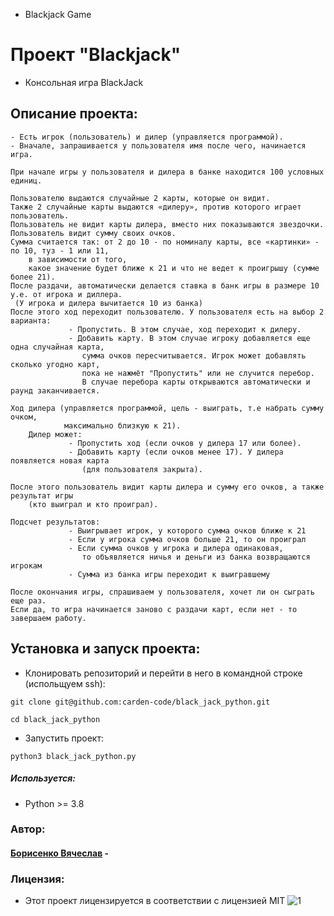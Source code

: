 - Blackjack Game
# Проект "Blackjack"

- Консольная игра BlackJack

## Описание проекта:

```
- Есть игрок (пользователь) и дилер (управляется программой).
- Вначале, запрашивается у пользователя имя после чего, начинается игра.

При начале игры у пользователя и дилера в банке находится 100 условных единиц.

Пользователю выдаются случайные 2 карты, которые он видит.
Также 2 случайные карты выдаются «дилеру», против которого играет пользователь.
Пользователь не видит карты дилера, вместо них показываются звездочки.
Пользователь видит сумму своих очков.
Сумма считается так: от 2 до 10 - по номиналу карты, все «картинки» - по 10, туз - 1 или 11,
    в зависимости от того,
    какое значение будет ближе к 21 и что не ведет к проигрышу (сумме более 21).
После раздачи, автоматически делается ставка в банк игры в размере 10 у.е. от игрока и диллера.
 (У игрока и дилера вычитается 10 из банка)
После этого ход переходит пользователю. У пользователя есть на выбор 2 варианта:
             - Пропустить. В этом случае, ход переходит к дилеру. 
             - Добавить карту. В этом случае игроку добавляется еще одна случайная карта,
                сумма очков пересчитывается. Игрок может добавлять сколько угодно карт,
                пока не нажмёт "Пропустить" или не случится перебор.
                В случае перебора карты открываются автоматически и раунд заканчивается.

Ход дилера (управляется программой, цель - выиграть, т.е набрать сумму очком,
            максимально близкую к 21).
    Дилер может:
             - Пропустить ход (если очков у дилера 17 или более).
             - Добавить карту (если очков менее 17). У дилера появляется новая карта
                (для пользователя закрыта).
              
После этого пользователь видит карты дилера и сумму его очков, а также результат игры
    (кто выиграл и кто проиграл).

Подсчет результатов:
             - Выигрывает игрок, у которого сумма очков ближе к 21
             - Если у игрока сумма очков больше 21, то он проиграл
             - Если сумма очков у игрока и дилера одинаковая,
                то объявляется ничья и деньги из банка возвращаются игрокам
             - Сумма из банка игры переходит к выигравшему

После окончания игры, спрашиваем у пользователя, хочет ли он сыграть еще раз.
Если да, то игра начинается заново с раздачи карт, если нет - то завершаем работу.
```
## Установка и запуск проекта:

- Клонировать репозиторий и перейти в него в командной строке (испольщуем ssh):

`git clone git@github.com:carden-code/black_jack_python.git
` 

`cd black_jack_python
`

- Запустить проект:

`python3 black_jack_python.py
`

##### Используется:

- Python >= 3.8

### Автор:

#### [Борисенко Вячеслав](https://github.com/carden-code "Борисенко Вячеслав") -

### Лицензия:
- Этот проект лицензируется в соответствии с лицензией MIT ![](https://miro.medium.com/max/156/1*A0rVKDO9tEFamc-Gqt7oEA.png "1")
